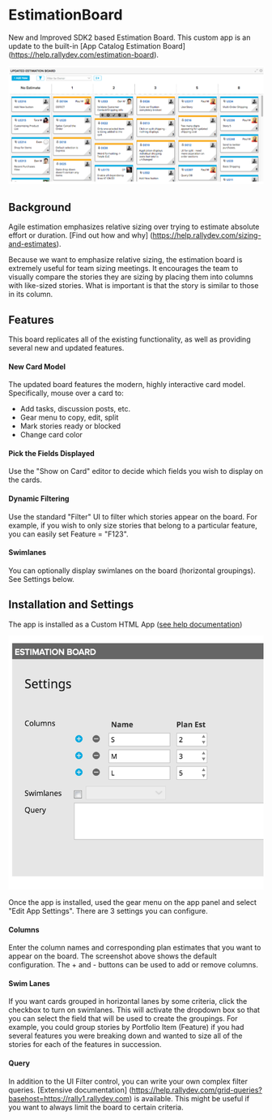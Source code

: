 # EstimationBoard
New and Improved SDK2 based Estimation Board. This custom app is an update to the built-in [App Catalog Estimation Board] (https://help.rallydev.com/estimation-board).

![estimation board screenshot](images/Estimation-Screen1.png "Estimation Board Screenshot")

## Background
Agile estimation emphasizes relative sizing over trying to estimate absolute effort or duration. [Find out how and why] (https://help.rallydev.com/sizing-and-estimates).

Because we want to emphasize relative sizing, the estimation board is extremely useful for team sizing meetings. It encourages the team to visually compare the stories they are sizing by placing them into columns with like-sized stories. What is important is that the story is similar to those in its column.

## Features
This board replicates all of the existing functionality, as well as providing several new and updated features.

#### New Card Model
The updated board features the modern, highly interactive card model. Specifically, mouse over a card to:
- Add tasks, discussion posts, etc.
- Gear menu to copy, edit, split
- Mark stories ready or blocked
- Change card color

#### Pick the Fields Displayed
Use the "Show on Card" editor to decide which fields you wish to display on the cards.

#### Dynamic Filtering
Use the standard "Filter" UI to filter which stories appear on the board. For example, if you wish to only size stories that belong to a particular feature, you can easily set Feature = "F123".

#### Swimlanes
You can optionally display swimlanes on the board (horizontal groupings). See Settings below.

## Installation and Settings
The app is installed as a Custom HTML App ([see help documentation](https://help.rallydev.com/custom-html))

![estimation settings screenshot](images/Estimation-Settings.png "Estimation Settings Screenshot")

Once the app is installed, used the gear menu on the app panel and select "Edit App Settings". There are 3 settings you can configure.

#### Columns
Enter the column names and corresponding plan estimates that you want to appear on the board.  The screenshot above shows the default configuration.  The + and - buttons can be used to add or remove columns.

#### Swim Lanes
If you want cards grouped in horizontal lanes by some criteria, click the checkbox to turn on swimlanes. This will activate the dropdown box so that you can select the field that will be used to create the groupings. For example, you could group stories by Portfolio Item (Feature) if you had several features you were breaking down and wanted to size all of the stories for each of the features in succession.

#### Query
In addition to the UI Filter control, you can write your own complex filter queries. [Extensive documentation] (https://help.rallydev.com/grid-queries?basehost=https://rally1.rallydev.com) is available. This might be useful if you want to always limit the board to certain criteria.
